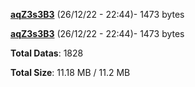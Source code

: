 [**aqZ3s3B3**](/data/aqZ3s3B3.txt) (26/12/22 - 22:44)- 1473 bytes

[**aqZ3s3B3**](/data/aqZ3s3B3.txt) (26/12/22 - 22:44)- 1473 bytes

**Total Datas**: 1828

**Total Size**: 11.18 MB / 11.2 MB